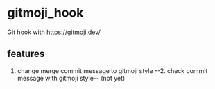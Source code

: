 # gitmoji_hook

Git hook with https://gitmoji.dev/

## features

1. change merge commit message to gitmoji style
--2. check commit message with gitmoji style-- (not yet)